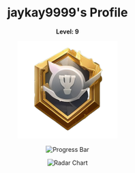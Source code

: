 
<h1 align="center">jaykay9999's Profile</h1>
    
<p align="center">
  <strong>Level: 9</strong>
</p>
    
<p align="center">
  <img src="https://raw.githubusercontent.com/jaykay9999/badges/main/lvl9.png" alt="Badge">
</p>
    
<p align="center">
  <img src="https://myserver.gitreviewgame.com/dynamic-svg?progress=393&max=1023&timestamp=1696536561035" alt="Progress Bar">
</p>
    
<p align="center">
  <img src="https://myserver.gitreviewgame.com/radar-chart?GN=1&GP=5&G0=10&GA=5&SN=4&SP=1&S0=11&SA=5&PV=2&OT=11&timestamp=1696536561035" alt="Radar Chart">
</p>
    
<!-- You can add more sections and data as you fetch them from the user's data -->
